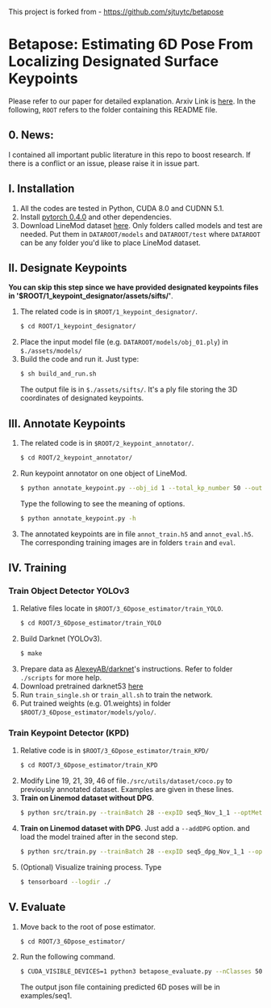 This project is forked from - https://github.com/sjtuytc/betapose

#	Betapose: Estimating 6D Pose From Localizing Designated Surface Keypoints
Please refer to our paper for detailed explanation. Arxiv Link is [here](https://arxiv.org/abs/1812.01387).
In the following, `ROOT` refers to the folder containing this README file.
## 0. News:
   I contained all important public literature in this repo to boost research. If there is a conflict or an issue, please raise it in issue part.
## Ⅰ. Installation
1. All the codes are tested in Python, CUDA 8.0 and CUDNN 5.1.
2. Install [pytorch 0.4.0](https://github.com/pytorch/pytorch) and other dependencies.
3. Download LineMod dataset [here](http://ptak.felk.cvut.cz/6DB/public/datasets/hinterstoisser/). Only folders called models and test are needed. Put them in `DATAROOT/models` and `DATAROOT/test` where `DATAROOT` can be any folder you'd like to place LineMod dataset.
## Ⅱ. Designate Keypoints
**You can skip this step since we have provided designated keypoints files in '$ROOT/1_keypoint_designator/assets/sifts/'**.
1. The related code is in `$ROOT/1_keypoint_designator/`.
	```bash
	$ cd ROOT/1_keypoint_designator/
    ```
 2. Place the input model file (e.g. `DATAROOT/models/obj_01.ply`) in `$./assets/models/` 
 3. Build the code and run it. Just type:
 	```bash
	$ sh build_and_run.sh
	```
	The output file is in `$./assets/sifts/`. It's a ply file storing the 3D coordinates of designated keypoints.
## Ⅲ. Annotate Keypoints
1. The related code is in `$ROOT/2_keypoint_annotator/`.
	```bash
	$ cd ROOT/2_keypoint_annotator/
	```
2. Run keypoint annotator on one object of LineMod.
	```bash
	$ python annotate_keypoint.py --obj_id 1 --total_kp_number 50 --output_base ROOT/3_6Dpose_estimator/data --sixd_base DATAROOT
	```
	Type the following to see the meaning of options.
	```bash
	$ python annotate_keypoint.py -h
	```	
3. The annotated keypoints are in file `annot_train.h5` and `annot_eval.h5`. The corresponding training images are in folders `train` and `eval`.
## Ⅳ. Training
### Train Object Detector YOLOv3
1. Relative files locate in `$ROOT/3_6Dpose_estimator/train_YOLO`.
	```bash
	$ cd ROOT/3_6Dpose_estimator/train_YOLO
	```
2. Build Darknet (YOLOv3).
	```bash
	$ make
	```	
3. Prepare data as [AlexeyAB/darknet](https://github.com/AlexeyAB/darknet)'s instructions. Refer to folder `./scripts` for more help.
4. Download pretrained darknet53 [here](http://pjreddie.com/media/files/darknet53.conv.74)
5. Run `train_single.sh` or `train_all.sh` to train the network. 
6. Put trained weights (e.g. 01.weights) in folder `$ROOT/3_6Dpose_estimator/models/yolo/`.
### Train Keypoint Detector (KPD)
1.  Relative code is in `$ROOT/3_6Dpose_estimator/train_KPD/`
	```bash
	$ cd ROOT/3_6Dpose_estimator/train_KPD
	```
3. Modify Line 19, 21, 39, 46 of file`./src/utils/dataset/coco.py` to previously annotated dataset. Examples are given in these lines.
2. **Train on Linemod dataset without DPG**. 
	```bash
	$ python src/train.py --trainBatch 28 --expID seq5_Nov_1_1 --optMethod adam
	```
3. **Train on Linemod dataset with DPG**.  Just add a `--addDPG` option. and load the model trained after in the second step.
	```bash
	$ python src/train.py --trainBatch 28 --expID seq5_dpg_Nov_1_1 --optMethod adam --loadModel ./exp/coco/seq5_Nov_1_1/model_100.pkl --addDPG
	```
5. (Optional) Visualize training process. Type
	```bash
	$ tensorboard --logdir ./
	```

## Ⅴ. Evaluate
1.  Move back to the root of pose estimator.
	```bash
	$ cd ROOT/3_6Dpose_estimator/
	``` 
2. Run the following command.

	```bash
	$ CUDA_VISIBLE_DEVICES=1 python3 betapose_evaluate.py --nClasses 50 --indir /01/eval --outdir examples/seq1 --sp --profile
	```
	The output json file containing predicted 6D poses will be in examples/seq1.
